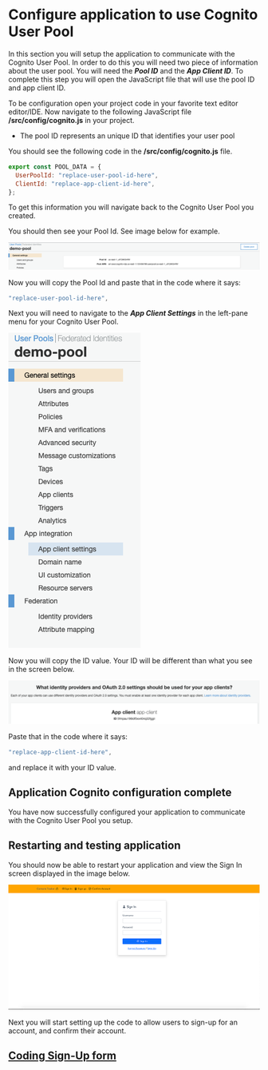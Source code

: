 # Configure application to use Cognito User Pool

In this section you will setup the application to communicate with the Cognito User Pool. In order to do this you will need two piece of information about the user pool. You will need the **_Pool ID_** and the **_App Client ID_**. To complete this step you will open the JavaScript file that will use the pool ID and app client ID.

To be configuration open your project code in your favorite text editor editor/IDE. Now navigate to the following JavaScript file **/src/config/cognito.js** in your project.

- The pool ID represents an unique ID that identifies your user pool

You should see the following code in the **/src/config/cognito.js** file.

```js
export const POOL_DATA = {
  UserPoolId: "replace-user-pool-id-here",
  ClientId: "replace-app-client-id-here",
};
```

To get this information you will navigate back to the Cognito User Pool you created.

You should then see your Pool Id. See image below for example.

![npm run](../docs/images/app-setup/pool-id.png)

Now you will copy the Pool Id and paste that in the code where it says:

```js
"replace-user-pool-id-here",
```

Next you will need to navigate to the **_App Client Settings_** in the left-pane menu for your Cognito User Pool.

![npm run](../docs/images/app-setup/app-client-id1.png)

Now you will copy the ID value. Your ID will be different than what you see in the screen below.

![npm run](../docs/images/app-setup/app-client-id2.png)

Paste that in the code where it says:

```js
"replace-app-client-id-here",
```

and replace it with your ID value.

## Application Cognito configuration complete

You have now successfully configured your application to communicate with the Cognito User Pool you setup.

## Restarting and testing application

You should now be able to restart your application and view the Sign In screen displayed in the image below.

![npm run](../docs/images/home-page.png)

Next you will start setting up the code to allow users to sign-up for an account, and confirm their account.

## [Coding Sign-Up form](SignUp.md)
